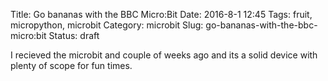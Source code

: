 Title: Go bananas with the BBC Micro:Bit
Date: 2016-8-1 12:45
Tags: fruit, micropython, microbit
Category: microbit
Slug: go-bananas-with-the-bbc-micro:bit
Status: draft

I recieved the microbit and couple of weeks ago and its a solid device with plenty of scope for fun times.

